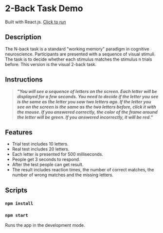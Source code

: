 # 2-Back Task Demo

Built with React.js. [Click to run](https://twoback-cataltepe.surge.sh/)

## Description

The N-back task is a standard "working memory" paradigm in cognitive neuroscience. Participants are presented with a sequence of visual stimuli. The task is to decide whether each stimulus matches the stimulus n trials before. This version is the visual 2-back task.

## Instructions

> **_"You will see a sequence of letters on the screen. Each letter will be displayed for a few
> seconds. You need to decide if the letter you see is the same as the letter you saw two
> letters ago. If the letter you see on the screen is the same as the two letters before,
> click it with the mouse. If you answered correctly, the color of the frame around the
> letter will be green. If you answered incorrectly, it will be red."_**

## Features

- Trial test includes 10 letters.
- Real test includes 20 letters.
- Each letter is presented for 500 milliseconds.
- People get 3 seconds to respond.
- After the test people can get result.
- The result includes reaction times, the number of correct matches, the number of wrong matches and the missing letters.

## Scripts

### `npm install`

### `npm start`

Runs the app in the development mode.

